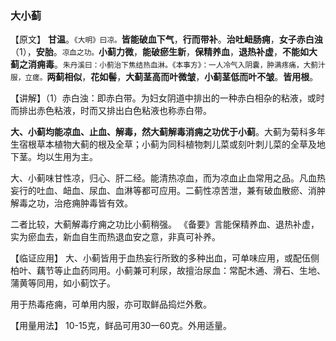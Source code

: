 ### 大小蓟

【原文】  **甘温**。<small>《大明》曰凉。</small>**皆能破血下气**，**行而带补**。**治吐衄肠痈**，**女子赤白浊**（1），**安胎**。<small>凉血之功。</small>**小蓟力微**，**能破瘀生新**，**保精养血**，**退热补虚**，**不能如大蓟之消痈毒**。<small>朱丹溪曰：小蓟治下焦结热血淋。《本事方》：一人冷气入阴囊，肿满疼痛，大蓟汁服，立瘥。</small>**两蓟相似**，**花如髻**，**大蓟茎高而叶微皱**，**小蓟茎低而叶不皱**。**皆用根**。

【讲解】（1）赤白浊：即赤白带。为妇女阴道中排出的一种赤白相杂的粘液，或时而排出赤色粘液，时而又排出白色粘液也称赤白带。

**大、小蓟均能凉血、止血、解毒，然大蓟解毒消痈之功优于小蓟**。大蓟为菊科多年生宿根草本植物大蓟的根及全草；小蓟为同科植物刺儿菜或刻叶刺儿菜的全草及地下茎。均以生用为主。

大、小蓟味甘性凉，归心、肝二经。能清热凉血，而为凉血止血常用之品。凡血热妄行的吐血、衄血、尿血、血淋等都可应用。二蓟性凉苦泄，兼有破血散瘀、消肿解毒之功，治疮痈肿毒皆有效。

二者比较，大蓟解毒疗痈之功比小蓟稍强。
《备要》言能保精养血、退热补虚，实为瘀血去，新血自生而热退血安之意，非真可补养。

【临证应用】  大、小蓟皆用于血热妄行所致的多种出血，可单味应用，或配伍侧柏叶、藕节等止血药同用。小蓟兼可利尿，故擅治尿血：常配木通、滑石、生地、蒲黄等同用，如小蓟饮子。

用于热毒疮痈，可单用内服，亦可取鲜品捣烂外敷。

【用量用法】   10-15克，鲜品可用30一60克。外用适量。
